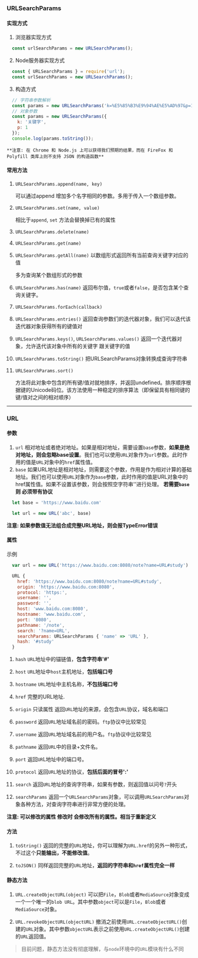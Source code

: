 <!-- URL 与 URLSearchParams -->

### URLSearchParams

#### 实现方式

1. 浏览器实现方式
  ```js
    const urlSearchParams = new URLSearchParams();
  ```

2. Node服务器实现方式
  ```js
    const { URLSearchParams } = require('url');
    const urlSearchParams = new URLSearchParams();
  ```

3. 构造方式
  ```js
    // 字符串参数解析
    const params = new URLSearchParams('k=%E5%85%B3%E9%94%AE%E5%AD%97&p=1');
    // 对象参数
    const params = new URLSearchParams({
      k: '关键字',
      p: 1
    });
    console.log(params.toString());
  ```

    **注意: 在 Chrome 和 Node.js 上可以获得我们预期的结果，而在 FireFox 和 Polyfill 类库上则不支持 JSON 的构造函数**

#### 常用方法

1. `URLSearchParams.append(name, key)`

    可以通过append 增加多个名字相同的参数。多用于传入一个数组参数。

2. `URLSearchParams.set(name, value)`

    相比于`append`, `set` 方法会替换掉已有的属性

3. `URLSearchParams.delete(name)`

4. `URLSearchParams.get(name)`

5. `URLSearchParams.getAll(name)` 以数组形式返回所有当前查询关键字对应的值

    多为查询某个数组形式的参数

6. `URLSearchParams.has(name)` 返回布尔值，`true`或者`false`，是否包含某个查询关键字。

7. `URLSearchParams.forEach(callback)`

8. `URLSearchParams.entries()` 返回查询参数们的迭代器对象，我们可以迭代该迭代器对象获得所有的键值对

9. `URLSearchParams.keys()`, `URLSearchParams.values()` 返回一个迭代器对象，允许迭代该对象中所有的关键字 跟关键字的值

10. `URLSearchParams.toString()` 把URLSearchParams对象转换成查询字符串

11. `URLSearchParams.sort()` 

    方法将此对象中包含的所有键/值对就地排序，并返回undefined。排序顺序根据键的Unicode码位。该方法使用一种稳定的排序算法（即保留具有相同键的键/值对之间的相对顺序）

---


### URL

#### 参数

1. `url`
    相对地址或者绝对地址。如果是相对地址，需要设置`base`参数，**如果是绝对地址，则会忽略base设置**。我们也可以使用`URL`对象作为`url`参数。此时作用的值是`URL`对象中的`href`属性值。
2. `base`
    如果URL地址是相对地址，则需要这个参数，作用是作为相对计算的基础地址。我们也可以使用`URL`对象作为`base`参数，此时作用的值是URL对象中的href属性值。如果不设置该参数，则会按照空字符串''进行处理。 **若需要`base`则 必须带有协议**

  ```js
    let base = 'https://www.baidu.com'

    let url = new URL('abc', base)
  ```

   **注意: 如果参数值无法组合成完整URL地址，则会报TypeError错误**

#### 属性

示例
```js
  var url = new URL('https://www.baidu.com:8080/note?name=URL#study')

  URL {
    href: 'https://www.baidu.com:8080/note?name=URL#study',
    origin: 'https://www.baidu.com:8080',
    protocol: 'https:',
    username: '',
    password: '',
    host: 'www.baidu.com:8080',
    hostname: 'www.baidu.com',
    port: '8080',
    pathname: '/note',
    search: '?name=URL',
    searchParams: URLSearchParams { 'name' => 'URL' },
    hash: '#study'
  }
```

1. `hash`
    `URL`地址中的锚链值，**包含字符串'#'**

2. `host`
    `URL`地址中`host`主机地址，**包括端口号**

3. `hostname`
    `URL`地址中主机名称，**不包括端口号**

4. `href`
    完整的URL地址.

5. `origin` 只读属性
    返回`URL`地址的来源，会包含`URL`协议，域名和端口

6. `password`
    返回`URL`地址域名前的密码。`ftp`协议中比较常见

7. `username`
    返回`URL`地址域名前的用户名。`ftp`协议中比较常见

8. `pathname`
    返回`URL`中的目录+文件名。

9. `port`
    返回`UR`L地址中的端口号。

10. `protocol`
    返回`URL`地址的协议，**包括后面的冒号':'**

11. `search`
    返回`URL`地址的查询字符串，如果有参数，则返回值以问号`?`开头

12. `searchParams`
    返回一个`URLSearchParams`对象，可以调用`URLSearchParams`对象各种方法，对查询字符串进行非常方便的处理。

**注意:  可以修改的属性 修改时 会修改所有的属性。相当于重新定义**

#### 方法

1. `toString()`
    返回的完整的`URL`地址，你可以理解为`URL.href`的另外一种形式，不过这个**只能输出，不能修改值**。

2. `toJSON()`
    同样返回完整的`URL`地址，**返回的字符串和`href`属性完全一样**

#### 静态方法

1. `URL.createObjectURL(object)`
    可以把`File`，`Blob`或者`MediaSource`对象变成一个一个唯一的`blob URL`。其中参数`object`可以是`File`，`Blob`或者`MediaSource`对象。

2. `URL.revokeObjectURL(objectURL)`
    撤消之前使用`URL.createObjectURL()`创建的`URL`对象。其中参数`objectURL`表示之前使用`URL.createObjectURL()`创建的`URL`返回值。


> 目前问题，静态方法没有彻底理解，与`node`环境中的`URL`模块有什么不同